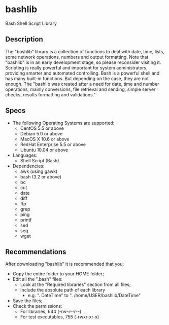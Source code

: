 bashlib
=======

   Bash Shell Script Library


## Description

   The "bashlib" library is a collection of functions to deal with date, time, lists, some network operations, numbers and output formatting.
   Note that "bashlib" is in an early development stage, so please reconsider visiting it.
   Scripting is really powerful and important for system administrators, providing smarter and automated controlling.
   Bash is a powerful shell and has many built-in functions. But depending on the case, they are not enough.
   The "bashlib was created after a need for date, time and number operations, mainly conversions, file retrieval and sending, simple server checks, results formatting and validations."


## Specs
* The following Operating Systems are supported:
   * CentOS 5.5 or above
   * Debian 5.0 or above
   * MacOS X 10.6 or above
   * RedHat Enterprise 5.5 or above
   * Ubuntu 10.04 or above
* Languages:
   * Shell Script (Bash)
* Dependencies:
   * awk (using gawk)
   * bash (3.2 or above)
   * bc
   * cut
   * date
   * diff
   * ftp
   * grep
   * ping
   * printf
   * sed
   * seq
   * wget


## Recommendations
   After downloading "bashlib" it is recommended that you:
   - Copy the entire folder to your HOME folder;
   - Edit all the ".bash" files:
      - Look at the "Required libraries" section from all files;
      - Include the absolute path of each library
          - e.g. ". DateTime" to ". /home/USER/bashlib/DateTime"
   - Save the files;
   - Check the permissions:
      - For libraries, 644 (-rw-r--r--)
      - For test executables, 755 (-rwxr-xr-x)
      
